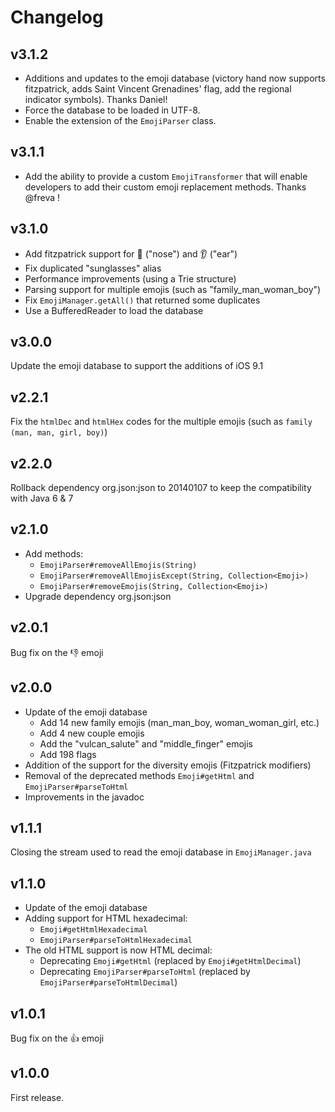 # Changelog

## v3.1.2

- Additions and updates to the emoji database (victory hand now supports fitzpatrick, adds Saint Vincent Grenadines' flag, add the regional indicator symbols). Thanks Daniel!
- Force the database to be loaded in UTF-8.
- Enable the extension of the `EmojiParser` class.

## v3.1.1

- Add the ability to provide a custom `EmojiTransformer` that will enable developers to add their custom emoji replacement methods. Thanks @freva !

## v3.1.0

- Add fitzpatrick support for 👃 ("nose") and 👂 ("ear")
- Fix duplicated "sunglasses" alias
- Performance improvements (using a Trie structure)
- Parsing support for multiple emojis (such as "family_man_woman_boy")
- Fix `EmojiManager.getAll()` that returned some duplicates
- Use a BufferedReader to load the database

## v3.0.0

Update the emoji database to support the additions of iOS 9.1

## v2.2.1

Fix the `htmlDec` and `htmlHex` codes for the multiple emojis (such as `family (man, man, girl, boy)`)

## v2.2.0

Rollback dependency org.json:json to 20140107 to keep the compatibility with Java 6 & 7

## v2.1.0

* Add methods:
  * `EmojiParser#removeAllEmojis(String)`
  * `EmojiParser#removeAllEmojisExcept(String, Collection<Emoji>)`
  * `EmojiParser#removeEmojis(String, Collection<Emoji>)`
* Upgrade dependency org.json:json

## v2.0.1

Bug fix on the :-1: emoji

## v2.0.0

* Update of the emoji database
  * Add 14 new family emojis (man_man_boy, woman_woman_girl, etc.)
  * Add 4 new couple emojis
  * Add the "vulcan_salute" and "middle_finger" emojis
  * Add 198 flags
* Addition of the support for the diversity emojis (Fitzpatrick modifiers)
* Removal of the deprecated methods `Emoji#getHtml` and `EmojiParser#parseToHtml`
* Improvements in the javadoc

## v1.1.1

Closing the stream used to read the emoji database in `EmojiManager.java`

## v1.1.0

* Update of the emoji database
* Adding support for HTML hexadecimal:
  * `Emoji#getHtmlHexadecimal`
  * `EmojiParser#parseToHtmlHexadecimal`
* The old HTML support is now HTML decimal:
  * Deprecating `Emoji#getHtml` (replaced by `Emoji#getHtmlDecimal`)
  * Deprecating `EmojiParser#parseToHtml` (replaced by `EmojiParser#parseToHtmlDecimal`)

## v1.0.1

Bug fix on the :+1: emoji

## v1.0.0

First release.
